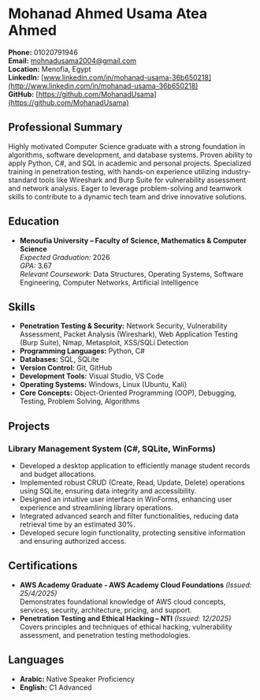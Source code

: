 # Mohanad Ahmed Usama Atea Ahmed

**Phone:** 01020791946  
**Email:** [mohnadusama2004@gmail.com](mailto:mohnadusama2004@gmail.com)  
**Location:** Menofia, Egypt  
**LinkedIn:** [www.linkedin.com/in/mohanad-usama-36b650218](http://www.linkedin.com/in/mohanad-usama-36b650218)  
**GitHub:** [https://github.com/MohanadUsama](https://github.com/MohanadUsama)

## Professional Summary

Highly motivated Computer Science graduate with a strong foundation in algorithms, software development, and database systems. Proven ability to apply Python, C#, and SQL in academic and personal projects. Specialized training in penetration testing, with hands-on experience utilizing industry-standard tools like Wireshark and Burp Suite for vulnerability assessment and network analysis. Eager to leverage problem-solving and teamwork skills to contribute to a dynamic tech team and drive innovative solutions.

## Education

- **Menoufia University – Faculty of Science, Mathematics & Computer Science**  
  *Expected Graduation:* 2026  
  *GPA:* 3.67  
  *Relevant Coursework:* Data Structures, Operating Systems, Software Engineering, Computer Networks, Artificial Intelligence

## Skills

- **Penetration Testing & Security:** Network Security, Vulnerability Assessment, Packet Analysis (Wireshark), Web Application Testing (Burp Suite), Nmap, Metasploit, XSS/SQLi Detection  
- **Programming Languages:** Python, C#  
- **Databases:** SQL, SQLite  
- **Version Control:** Git, GitHub  
- **Development Tools:** Visual Studio, VS Code  
- **Operating Systems:** Windows, Linux (Ubuntu, Kali)  
- **Core Concepts:** Object-Oriented Programming (OOP), Debugging, Testing, Problem Solving, Algorithms

## Projects

### Library Management System (C#, SQLite, WinForms)

- Developed a desktop application to efficiently manage student records and budget allocations.  
- Implemented robust CRUD (Create, Read, Update, Delete) operations using SQLite, ensuring data integrity and accessibility.  
- Designed an intuitive user interface in WinForms, enhancing user experience and streamlining library operations.  
- Integrated advanced search and filter functionalities, reducing data retrieval time by an estimated 30%.  
- Developed secure login functionality, protecting sensitive information and ensuring authorized access.

## Certifications

- **AWS Academy Graduate - AWS Academy Cloud Foundations** *(Issued: 25/4/2025)*  
  Demonstrates foundational knowledge of AWS cloud concepts, services, security, architecture, pricing, and support.  
- **Penetration Testing and Ethical Hacking – NTI** *(Issued: 12/2025)*  
  Covers principles and techniques of ethical hacking, vulnerability assessment, and penetration testing methodologies.

## Languages

- **Arabic:** Native Speaker Proficiency  
- **English:** C1 Advanced
